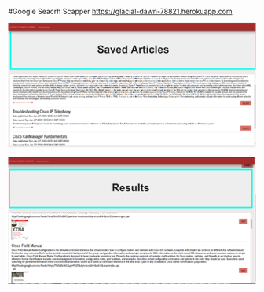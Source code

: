 #Google Seacrh  Scapper
https://glacial-dawn-78821.herokuapp.com



![](images/imag1.PNG)


![](images/image2.PNG)
